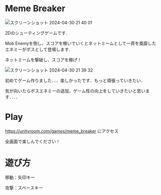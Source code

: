 # Meme Breaker

![スクリーンショット 2024-04-30 21 40 01](https://github.com/rkoba0718/MemeBreaker/assets/75113725/59a24779-a6b3-4b5b-b592-bbfc301431b0)

2Dのシューティングゲームです.

Mob Enemyを倒し、スコアを稼いでいくとネットミームとして一斉を風靡したエネミーがボスとして登場します.

ネットミームを撃破し、スコアを稼げ！

![スクリーンショット 2024-04-30 21 39 32](https://github.com/rkoba0718/MemeBreaker/assets/75113725/114f935b-4bcb-443a-9fe5-14e8d44600b6)



初めてゲーム作りました．．．楽しかったです．もっと頑張っていきたい．

気が向いたらボスエネミーの追加，ゲーム性の向上をしていきたいと思います．．．．

# Play

https://unityroom.com/games/meme_breaker にアクセス

全画面で楽しんでください！

# 遊び方

移動：矢印キー

攻撃：スペースキー

